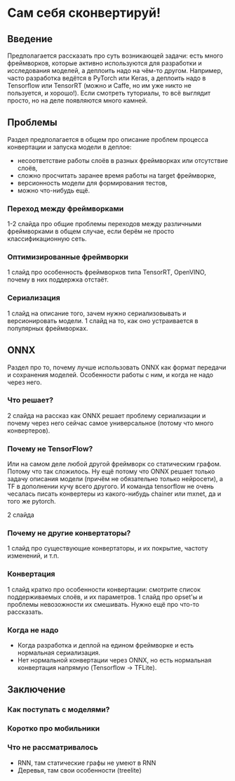 # Сам себя сконвертируй!

## Введение

Предполагается рассказать про суть возникающей задачи: есть много фреймворков, которые активно используются для разработки и исследования моделей, а деплоить надо на чём-то другом.
Например, часто разработка ведётся в PyTorch или Keras, а деплоить надо в Tensorflow или TensorRT (можно и Caffe, но им уже никто не пользуется, и хорошо!).
Если смотреть туториалы, то всё выглядит просто, но на деле появляются много камней.

## Проблемы

Раздел предполагается в общем про описание проблем процесса конвертации и запуска модели в деплое: 

* несоответствие работы слоёв в разных фреймворках или отсутствие слоёв,
* сложно просчитать заранее время работы на target фреймворке,
* версионность модели для формирования тестов,
* можно что-нибудь ещё.

### Переход между фреймворками

1-2 слайда про общие проблемы переходов между различными фреймворками в общем случае, если берём не просто классификационную сеть.

### Оптимизированные фреймворки

1 слайд про особенность фреймворков типа TensorRT, OpenVINO, почему в них поддержка отстаёт.

### Сериализация

1 слайд на описание того, зачем нужно сериализовывать и версионировать модели.
1 слайд на то, как оно устраивается в популярных фреймворках.

## ONNX

Раздел про то, почему лучше использовать ONNX как формат передачи и сохранения моделей.
Особенности работы с ним, и когда не надо через него.

### Что решает?

2 слайда на рассказ как ONNX решает проблему сериализации и почему через него сейчас самое универсальное (потому что много конвертеров).

### Почему не TensorFlow?

Или на самом деле любой другой фреймворк со статическим графом.
Потому что так сложилось.
Ну ещё потому что ONNX решает только задачу описания модели (причём не обязательно только нейросети), а TF в дополнении кучу всего другого.
И команда tensorflow не очень чесалась писать конвертеры из какого-нибудь chainer или mxnet, да и того же pytorch.

2 слайда

### Почему не другие конвертаторы?

1 слайд про существующие конвертаторы, и их покрытие, частоту изменений, и т.п.

### Конвертация

1 слайд кратко про особенности конвертации: смотрите список поддерживаемых слоёв, и их параметров.
1 слайд про opset'ы и проблемы невозожности их смешивать.
Нужно ещё про что-то рассказать.

### Когда не надо 

* Когда разработка и деплой на едином фреймворке и есть нормальная сериализация.
* Нет нормальной конвертации через ONNX, но есть нормальная конвертация напрямую (Tensorflow -> TFLite).

## Заключение 

### Как поступать с моделями?

### Коротко про мобильники

### Что не рассматривалось

* RNN, там статические графы не умеют в RNN
* Деревья, там свои особенности (treelite)
